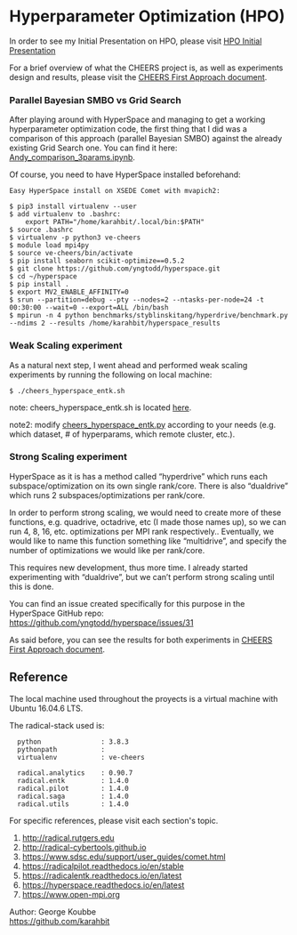 # Hyperparameter Optimization (HPO)

In order to see my Initial Presentation on HPO, please visit [HPO Initial Presentation](https://github.com/karahbit/koubbe/blob/master/HPO/docs/HPO%20Initial%20Presentation.pdf)

For a brief overview of what the CHEERS project is, as well as experiments design and results, please visit the [CHEERS First Approach document](https://github.com/radical-collaboration/FastFingerPrinting/blob/feature/starter_tank/phase1/src/galloOSIOPT/hyperparams-opt/docs/First%20approach.pdf).

### Parallel Bayesian SMBO vs Grid Search

After playing around with HyperSpace and managing to get a working hyperparameter optimization code, the first thing that I did was a comparison of this approach (parallel Bayesian SMBO) against the already existing Grid Search one. You can find it here: [Andy_comparison_3params.ipynb](https://github.com/radical-collaboration/FastFingerPrinting/blob/feature/starter_tank/phase1/src/galloOSIOPT/hyperparams-opt/code/NIRONE2-5/Andy_comparison_3params.ipynb).

Of course, you need to have HyperSpace installed beforehand:

```
Easy HyperSpace install on XSEDE Comet with mvapich2:

$ pip3 install virtualenv --user
$ add virtualenv to .bashrc:
	export PATH="/home/karahbit/.local/bin:$PATH"
$ source .bashrc
$ virtualenv -p python3 ve-cheers
$ module load mpi4py
$ source ve-cheers/bin/activate
$ pip install seaborn scikit-optimize==0.5.2
$ git clone https://github.com/yngtodd/hyperspace.git
$ cd ~/hyperspace
$ pip install .
$ export MV2_ENABLE_AFFINITY=0
$ srun --partition=debug --pty --nodes=2 --ntasks-per-node=24 -t 00:30:00 --wait=0 --export=ALL /bin/bash
$ mpirun -n 4 python benchmarks/styblinskitang/hyperdrive/benchmark.py --ndims 2 --results /home/karahbit/hyperspace_results
```

### Weak Scaling experiment

As a natural next step, I went ahead and performed weak scaling experiments by running the following on local machine:

```
$ ./cheers_hyperspace_entk.sh
```

note: cheers_hyperspace_entk.sh is located [here](https://github.com/radical-collaboration/FastFingerPrinting/blob/feature/starter_tank/phase1/src/galloOSIOPT/hyperparams-opt/code/NIRONE2-5/cheers_hyperspace_entk.sh).

note2: modify [cheers_hyperspace_entk.py](https://github.com/radical-collaboration/FastFingerPrinting/blob/feature/starter_tank/phase1/src/galloOSIOPT/hyperparams-opt/code/NIRONE2-5/cheers_hyperspace_entk.py) according to your needs (e.g. which dataset, # of hyperparams, which remote cluster, etc.).

### Strong Scaling experiment

HyperSpace as it is has a method called “hyperdrive” which runs each subspace/optimization on its own single rank/core. There is also “dualdrive” which runs 2 subspaces/optimizations per rank/core.

In order to perform strong scaling, we would need to create more of these functions, e.g. quadrive, octadrive, etc (I made those names up), so we can run 4, 8, 16, etc. optimizations per MPI rank respectively.. Eventually, we would like to name this function something like “multidrive”, and specify the number of optimizations we would like per rank/core.

This requires new development, thus more time. I already started experimenting with “dualdrive”, but we can’t perform strong scaling until this is done.

You can find an issue created specifically for this purpose in the HyperSpace GitHub repo:
https://github.com/yngtodd/hyperspace/issues/31

As said before, you can see the results for both experiments in [CHEERS First Approach document](https://github.com/radical-collaboration/FastFingerPrinting/blob/feature/starter_tank/phase1/src/galloOSIOPT/hyperparams-opt/docs/First%20approach.pdf).

## Reference

The local machine used throughout the proyects is a virtual machine with Ubuntu 16.04.6 LTS. 

The radical-stack used is:
```
  python               : 3.8.3
  pythonpath           : 
  virtualenv           : ve-cheers

  radical.analytics    : 0.90.7
  radical.entk         : 1.4.0
  radical.pilot        : 1.4.0
  radical.saga         : 1.4.0
  radical.utils        : 1.4.0
 ```

For specific references, please visit each section's topic.

 1. http://radical.rutgers.edu
 2. http://radical-cybertools.github.io
 3. https://www.sdsc.edu/support/user_guides/comet.html
 4. https://radicalpilot.readthedocs.io/en/stable
 5. https://radicalentk.readthedocs.io/en/latest
 6. https://hyperspace.readthedocs.io/en/latest
 7. https://www.open-mpi.org 

Author: George Koubbe  
https://github.com/karahbit